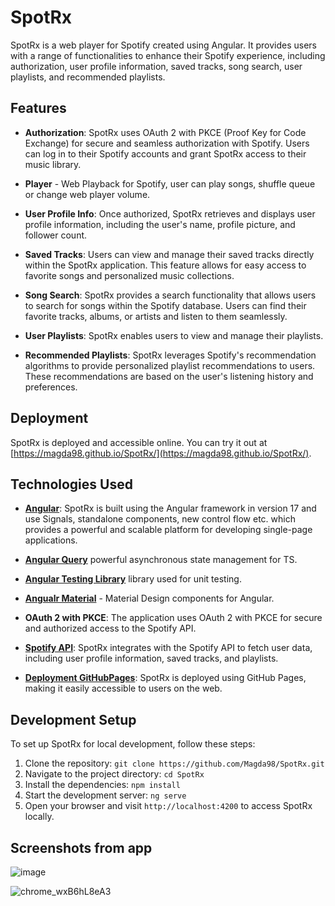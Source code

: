 # SpotRx

SpotRx is a web player for Spotify created using Angular. It provides users with a range of functionalities to enhance their Spotify experience, including authorization, user profile information, saved tracks, song search, user playlists, and recommended playlists.

## Features

- **Authorization**: SpotRx uses OAuth 2 with PKCE (Proof Key for Code Exchange) for secure and seamless authorization with Spotify. Users can log in to their Spotify accounts and grant SpotRx access to their music library.

- **Player** - Web Playback for Spotify, user can play songs, shuffle queue or change web player volume.

- **User Profile Info**: Once authorized, SpotRx retrieves and displays user profile information, including the user's name, profile picture, and follower count.

- **Saved Tracks**: Users can view and manage their saved tracks directly within the SpotRx application. This feature allows for easy access to favorite songs and personalized music collections.

- **Song Search**: SpotRx provides a search functionality that allows users to search for songs within the Spotify database. Users can find their favorite tracks, albums, or artists and listen to them seamlessly.

- **User Playlists**: SpotRx enables users to view and manage their playlists.

- **Recommended Playlists**: SpotRx leverages Spotify's recommendation algorithms to provide personalized playlist recommendations to users. These recommendations are based on the user's listening history and preferences.

## Deployment

SpotRx is deployed and accessible online. You can try it out at [https://magda98.github.io/SpotRx/](https://magda98.github.io/SpotRx/).

## Technologies Used

- [**Angular**](https://angular.dev/): SpotRx is built using the Angular framework in version 17 and use Signals, standalone components, new control flow etc. which provides a powerful and scalable platform for developing single-page applications.

- [**Angular Query**](https://tanstack.com/query/v5/docs/framework/angular/overview) powerful asynchronous state management for TS.
  
- [**Angular Testing Library**](https://testing-library.com/docs/angular-testing-library/intro) library used for unit testing.

- [**Angualr Material**](https://material.angular.io/) - Material Design components for Angular.

- **OAuth 2 with PKCE**: The application uses OAuth 2 with PKCE for secure and authorized access to the Spotify API.

- [**Spotify API**](https://developer.spotify.com/documentation/web-api): SpotRx integrates with the Spotify API to fetch user data, including user profile information, saved tracks, and playlists.

- [**Deployment GitHubPages**](https://pages.github.com/): SpotRx is deployed using GitHub Pages, making it easily accessible to users on the web.

## Development Setup

To set up SpotRx for local development, follow these steps:

1. Clone the repository: `git clone https://github.com/Magda98/SpotRx.git`
2. Navigate to the project directory: `cd SpotRx`
3. Install the dependencies: `npm install`
4. Start the development server: `ng serve`
5. Open your browser and visit `http://localhost:4200` to access SpotRx locally.

## Screenshots from app

![image](https://github.com/Magda98/SpotRx/assets/33430525/9c3aca7f-f350-4f3b-9b0a-17c43665bb84)

![chrome_wxB6hL8eA3](https://github.com/Magda98/SpotRx/assets/33430525/c065fe81-f892-4907-b773-dab52e94b68e)


